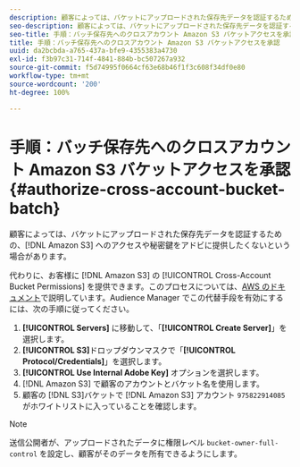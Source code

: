 ```yaml
---
description: 顧客によっては、バケットにアップロードされた保存先データを認証するための、Amazon Simple Storage Service（Amazon S3）へのアクセスや秘密鍵をアドビに提供したくないという場合があります。
seo-description: 顧客によっては、バケットにアップロードされた保存先データを認証するための、Amazon Simple Storage Service（Amazon S3）へのアクセスや秘密鍵をアドビに提供したくないという場合があります。
seo-title: 手順：バッチ保存先へのクロスアカウント Amazon S3 バケットアクセスを承認
title: 手順：バッチ保存先へのクロスアカウント Amazon S3 バケットアクセスを承認
uuid: da2bcbda-a765-437a-bfe9-4355383a4730
exl-id: f3b97c31-714f-4841-884b-bc507267a932
source-git-commit: f5d74995f0664cf63e68b46f1f3c608f34df0e80
workflow-type: tm+mt
source-wordcount: '200'
ht-degree: 100%

---
```


# 手順：バッチ保存先へのクロスアカウント Amazon S3 バケットアクセスを承認{#authorize-cross-account-bucket-batch}

顧客によっては、バケットにアップロードされた保存先データを認証するための、[!DNL Amazon S3] へのアクセスや秘密鍵をアドビに提供したくないという場合があります。

代わりに、お客様に [!DNL Amazon S3] の [!UICONTROL Cross-Account Bucket Permissions] を提供できます。このプロセスについては、[AWS のドキュメント](https://docs.aws.amazon.com/AmazonS3/latest/dev/example-walkthroughs-managing-access-example2.html)で説明しています。Audience Manager でこの代替手段を有効にするには、次の手順に従ってください。

1. **[!UICONTROL Servers]** に移動して、「**[!UICONTROL Create Server]**」を選択します。
1. **[!UICONTROL S3]**&#x200B;ドロップダウンマスクで「**[!UICONTROL Protocol/Credentials]**」を選択します。
1. **[!UICONTROL Use Internal Adobe Key]** オプションを選択します。
1. [!DNL Amazon S3] で顧客のアカウントとバケット名を使用します。
1. 顧客の [!DNL S3]バケットで [!DNL Amazon S3] アカウント `975822914085` がホワイトリストに入っていることを確認します。

>[!NOTE]
>
>送信公開者が、アップロードされたデータに権限レベル `bucket-owner-full-control` を設定し、顧客がそのデータを所有できるようにします。

